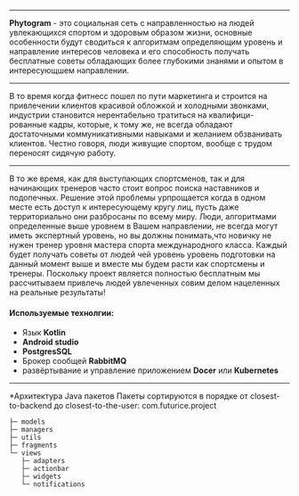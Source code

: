 *** 
**Phytogram** - это социальная сеть с направленностью на людей увлекающихся спортом и здоровым образом жизни,
 основные особенности будут сводиться к алгоритмам определяющим уровень и направление интересов 
 человека и его способность получать бесплатные советы обладающих более глубокими знанями и опытом
 в интересующшем направлении. 

*** 
В то время  когда фитнесс пошел по пути маркетинга и строится на привлечении клиентов
 красивой обложкой и холодными звонками,  индустрии становится нерентабельно тратиться на квалифици-
 рованные кадры, которые, к тому же, не всегда обладают достаточными коммуникативными навыками и 
 желанием обзванивать клиентов. Честно говоря, люди живущие спортом, вообще с трудом переносят сидячую 
 работу. 

*** 
В то же время, как для выступающих спортсменов, так и для начинающих тренеров часто  стоит 
 вопрос поиска наставников и подопечных. Решение этой проблемы урпрощается когда в одном месте есть 
 доступ к интересующему кругу лиц, пусть даже территориально они разбросаны по всему миру.
 Люди, алгоритмами определенные выше уровнем в Вашем направлении, не всегда могут иметь экспертный уровень,
 но вы должны понимать,что новичку не нужен тренер уровня мастера спорта международного класса. Каждый 
 будет получать советы от людей чей уровень уровень подготовки на данный момент выше и вместе мы будем расти 
 как спортсмены и тренеры.
 Поскольку проект является полностью бесплатным мы рассчитываем привлечь людей увлеченных совим делом
нацеленных на реальные результаты! 

#### Используемые технолгии:
* Язык **Kotlin**
* **Android studio**
* **PostgresSQL**
* Брокер сообщей **RabbitMQ**
* развёртывание и управление приложением **Docer** или **Kubernetes**

***
*Архитектура Java пакетов
Пакеты сортируются в порядке от closest-to-backend до closest-to-the-user:
com.futurice.project
```├─ network
├─ models
├─ managers
├─ utils
├─ fragments
└─ views
   ├─ adapters
   ├─ actionbar
   ├─ widgets
   └─ notifications
```

